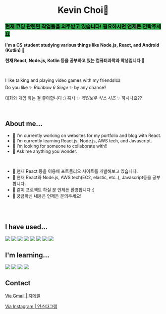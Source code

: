 <h1 align="center"> Kevin Choi👋 </h1>

<!-- **kcdevdes/kcdevdes** is a ✨ _special_ ✨ repository because its `README.md` (this file) appears on your GitHub profile.

Here are some ideas to get you started:

- 🔭 I’m currently working on ...
- 🌱 I’m currently learning ...
- 👯 I’m looking to collaborate on ...
- 🤔 I’m looking for help with ...
- 💬 Ask me about ...
- 📫 How to reach me: ...
- 😄 Pronouns: ...
- ⚡ Fun fact: ...  -->

### <mark style='background-color: #28a745'> **현재 코딩 관련된 작업들을 외주받고 있습니다! 필요하시면 언제든 연락주세요** </mark>

**I'm a CS student studying various things like Node.js, React, and Android (Kotlin)** 🌱

**현재 React, Node.js, Kotlin 등을 공부하고 있는 컴퓨터과학과 학생입니다** 🌱

<br />

I like talking and playing video games with my friends!⌨️ </br>Do you like ✨ _Rainbow 6 Siege_ ✨ by any chance?

대화와 게임 하는 걸 좋아합니다 :) 혹시 ✨ _레인보우 식스 시즈_ ✨ 하시나요??

<br />

## About me...

- 🔭 I’m currently working on websites for my portfolio and blog with React.
- 🌱 I’m currently learning React.js, Node.js, AWS tech, and Javascript.
- 🤔 I’m looking for someone to collaborate with!!
- 💬 Ask me anything you wonder.

<br />

- 🔭 현재 React 등을 이용해 포트폴리오 사이트를 개발해보고 있습니다.
- 🌱 현재 React와 Node.js, AWS tech(EC2, elastic, etc..), Javascript등을 공부합니다.
- 🤔 같이 프로젝트 하실 분 언제든 환영합니다 :)
- 💬 궁금하신 내용은 언제든 문의주세요!

</br>
</br>

## I have used...

<img src="https://img.shields.io/badge/Python-3766AB?style=flat-square&logo=Python&logoColor=white"/></a>
<img src="https://img.shields.io/badge/C-A8B9CC?style=flat-square&logo=C&logoColor=white"/></a>
<img src="https://img.shields.io/badge/Javascript-F7DF1E?style=flat-square&logo=Javascript&logoColor=white"/></a>
<img src="https://img.shields.io/badge/HTML-E34F26?style=flat-square&logo=html5&logoColor=white"/></a>
<img src="https://img.shields.io/badge/CSS-1572B6?style=flat-square&logo=css3&logoColor=white"/></a>
<img src="https://img.shields.io/badge/Kotlin-7F52FF?style=flat-square&logo=kotlin&logoColor=white"/></a>
<img src="https://img.shields.io/badge/Android Studio-3DDC84?style=flat-square&logo=android studio&logoColor=white"/></a>
<img src="https://img.shields.io/badge/Java-007396?style=flat-square&logo=java&logoColor=white"/></a>

## I'm learning...

<img src="https://img.shields.io/badge/React-61DAFB?style=flat-square&logo=React&logoColor=white"/></a>
<img src="https://img.shields.io/badge/AWS-232F3E?style=flat-square&logo=Amazon AWS&logoColor=white"/></a>
<img src="https://img.shields.io/badge/Node.js-339933?style=flat-square&logo=Node.js&logoColor=white"/></a>
<img src="https://img.shields.io/badge/Docker-2496ED?style=flat-square&logo=Docker&logoColor=white"/></a>

## Contact

[Via Gmail | 지메일](mailto:kcdevdes@gmail.com?subject=[GitHub])

[Via Instagram | 인스타그램](https://www.instagram.com/kevinchoi__dev/)
